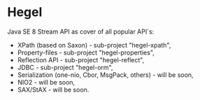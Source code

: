 # Hegel
Java SE 8 Stream API as cover of all popular API`s:
- XPath (based on Saxon) - sub-project "hegel-xpath",
- Property-files - sub-project "hegel-properties",
- Reflection API - sub-project "hegel-reflect",
- JDBC - sub-project "hegel-orm",
- Serialization (one-nio, Cbor, MsgPack, others) - will be soon,
- NIO2 - will be soon,
- SAX/StAX - will be soon.
